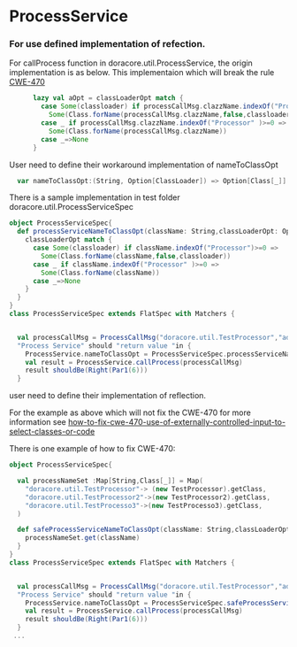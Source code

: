 # ProcessService


### For use defined implementation of refection. 

For callProcess function in doracore.util.ProcessService, the origin implementation is as below. This implementaion 
which will break the rule [CWE-470](https://cwe.mitre.org/data/definitions/470.html)

```scala
      lazy val aOpt = classLoaderOpt match {
        case Some(classloader) if processCallMsg.clazzName.indexOf("Processor")>=0 =>
          Some(Class.forName(processCallMsg.clazzName,false,classloader))
        case _ if processCallMsg.clazzName.indexOf("Processor" )>=0 =>
          Some(Class.forName(processCallMsg.clazzName))
        case _=>None
      }
```

User need to define their workaround implementation of nameToClassOpt

```scala
  var nameToClassOpt:(String, Option[ClassLoader]) => Option[Class[_]] = notImplement
```

There is a sample implementation in test folder doracore.util.ProcessServiceSpec

```scala
object ProcessServiceSpec{
  def processServiceNameToClassOpt(className: String,classLoaderOpt: Option[ClassLoader]): Option[Class[_]] ={
    classLoaderOpt match {
      case Some(classloader) if className.indexOf("Processor")>=0 =>
        Some(Class.forName(className,false,classloader))
      case _ if className.indexOf("Processor" )>=0 =>
        Some(Class.forName(className))
      case _=>None
    }
  }
}
class ProcessServiceSpec extends FlatSpec with Matchers {


  val processCallMsg = ProcessCallMsg("doracore.util.TestProcessor","addPar",Array(Par1(2).asInstanceOf[AnyRef],Par2(4).asInstanceOf[AnyRef]))
  "Process Service" should "return value "in {
    ProcessService.nameToClassOpt = ProcessServiceSpec.processServiceNameToClassOpt
    val result = ProcessService.callProcess(processCallMsg)
    result shouldBe(Right(Par1(6)))
  }

```

user need to define their implementation of reflection.

For the example as above which will not fix the CWE-470 for more information see [how-to-fix-cwe-470-use-of-externally-controlled-input-to-select-classes-or-code](https://stackoverflow.com/questions/51086638/how-to-fix-cwe-470-use-of-externally-controlled-input-to-select-classes-or-code)

There is one example of how to fix CWE-470:

```scala
object ProcessServiceSpec{

  val processNameSet :Map[String,Class[_]] = Map(
    "doracore.util.TestProcessor"-> (new TestProcessor).getClass,
    "doracore.util.TestProcessor2"->(new TestProcessor2).getClass,
    "doracore.util.TestProcesso3"->(new TestProcesso3).getClass,
  )

  def safeProcessServiceNameToClassOpt(className: String,classLoaderOpt: Option[ClassLoader]): Option[Class[_]] ={
    processNameSet.get(className)
  }
}
class ProcessServiceSpec extends FlatSpec with Matchers {


  val processCallMsg = ProcessCallMsg("doracore.util.TestProcessor","addPar",Array(Par1(2).asInstanceOf[AnyRef],Par2(4).asInstanceOf[AnyRef]))
  "Process Service" should "return value "in {
    ProcessService.nameToClassOpt = ProcessServiceSpec.safeProcessServiceNameToClassOpt()
    val result = ProcessService.callProcess(processCallMsg)
    result shouldBe(Right(Par1(6)))
  }
 ...
```